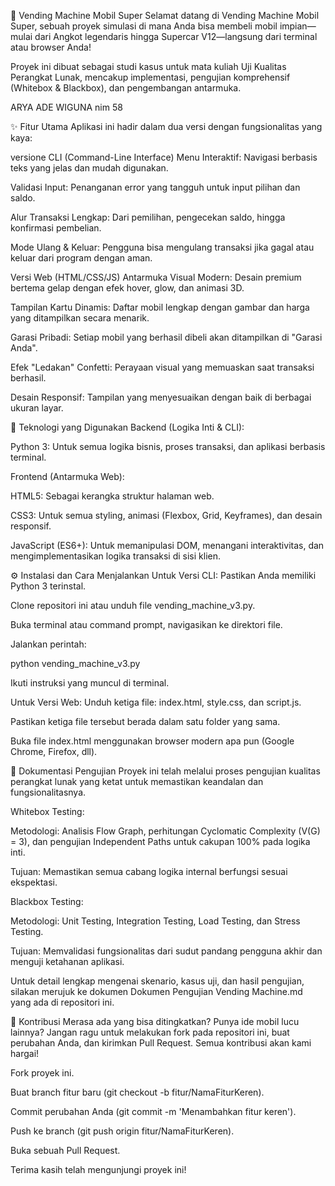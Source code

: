 🚗 Vending Machine Mobil Super
Selamat datang di Vending Machine Mobil Super, sebuah proyek simulasi di mana Anda bisa membeli mobil impian—mulai dari Angkot legendaris hingga Supercar V12—langsung dari terminal atau browser Anda!

Proyek ini dibuat sebagai studi kasus untuk mata kuliah Uji Kualitas Perangkat Lunak, mencakup implementasi, pengujian komprehensif (Whitebox & Blackbox), dan pengembangan antarmuka.


ARYA ADE WIGUNA nim 58

✨ Fitur Utama
Aplikasi ini hadir dalam dua versi dengan fungsionalitas yang kaya:

versione CLI (Command-Line Interface)
Menu Interaktif: Navigasi berbasis teks yang jelas dan mudah digunakan.

Validasi Input: Penanganan error yang tangguh untuk input pilihan dan saldo.

Alur Transaksi Lengkap: Dari pemilihan, pengecekan saldo, hingga konfirmasi pembelian.

Mode Ulang & Keluar: Pengguna bisa mengulang transaksi jika gagal atau keluar dari program dengan aman.

Versi Web (HTML/CSS/JS)
Antarmuka Visual Modern: Desain premium bertema gelap dengan efek hover, glow, dan animasi 3D.

Tampilan Kartu Dinamis: Daftar mobil lengkap dengan gambar dan harga yang ditampilkan secara menarik.

Garasi Pribadi: Setiap mobil yang berhasil dibeli akan ditampilkan di "Garasi Anda".

Efek "Ledakan" Confetti: Perayaan visual yang memuaskan saat transaksi berhasil.

Desain Responsif: Tampilan yang menyesuaikan dengan baik di berbagai ukuran layar.

🚀 Teknologi yang Digunakan
Backend (Logika Inti & CLI):

Python 3: Untuk semua logika bisnis, proses transaksi, dan aplikasi berbasis terminal.

Frontend (Antarmuka Web):

HTML5: Sebagai kerangka struktur halaman web.

CSS3: Untuk semua styling, animasi (Flexbox, Grid, Keyframes), dan desain responsif.

JavaScript (ES6+): Untuk memanipulasi DOM, menangani interaktivitas, dan mengimplementasikan logika transaksi di sisi klien.

⚙️ Instalasi dan Cara Menjalankan
Untuk Versi CLI:
Pastikan Anda memiliki Python 3 terinstal.

Clone repositori ini atau unduh file vending_machine_v3.py.

Buka terminal atau command prompt, navigasikan ke direktori file.

Jalankan perintah:

python vending_machine_v3.py


Ikuti instruksi yang muncul di terminal.

Untuk Versi Web:
Unduh ketiga file: index.html, style.css, dan script.js.

Pastikan ketiga file tersebut berada dalam satu folder yang sama.

Buka file index.html menggunakan browser modern apa pun (Google Chrome, Firefox, dll).

📝 Dokumentasi Pengujian
Proyek ini telah melalui proses pengujian kualitas perangkat lunak yang ketat untuk memastikan keandalan dan fungsionalitasnya.

Whitebox Testing:

Metodologi: Analisis Flow Graph, perhitungan Cyclomatic Complexity (V(G) = 3), dan pengujian Independent Paths untuk cakupan 100% pada logika inti.

Tujuan: Memastikan semua cabang logika internal berfungsi sesuai ekspektasi.

Blackbox Testing:

Metodologi: Unit Testing, Integration Testing, Load Testing, dan Stress Testing.

Tujuan: Memvalidasi fungsionalitas dari sudut pandang pengguna akhir dan menguji ketahanan aplikasi.

Untuk detail lengkap mengenai skenario, kasus uji, dan hasil pengujian, silakan merujuk ke dokumen Dokumen Pengujian Vending Machine.md yang ada di repositori ini.

🤝 Kontribusi
Merasa ada yang bisa ditingkatkan? Punya ide mobil lucu lainnya? Jangan ragu untuk melakukan fork pada repositori ini, buat perubahan Anda, dan kirimkan Pull Request. Semua kontribusi akan kami hargai!

Fork proyek ini.

Buat branch fitur baru (git checkout -b fitur/NamaFiturKeren).

Commit perubahan Anda (git commit -m 'Menambahkan fitur keren').

Push ke branch (git push origin fitur/NamaFiturKeren).

Buka sebuah Pull Request.

Terima kasih telah mengunjungi proyek ini!
